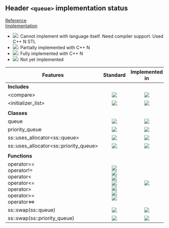 ## Header `<queue>` implementation status

[Reference](https://en.cppreference.com/w/cpp/header/queue)  
[Implementation](../ss/include/ss/queue.h)

* ![](https://img.shields.io/badge/C%2B%2B-N-red): Cannot implement with language itself. Need compiler support. Used C++ N STL
* ![](https://img.shields.io/badge/C%2B%2B-N-blue): Partially implemented with C++ N
* ![](https://img.shields.io/badge/C%2B%2B-N-green): Fully implemented with C++ N
* ![][notyet]: Not yet implemented

| Features                                     | Standard             | Implemented in                    |
|----------------------------------------------|:--------------------:|:---------------------------------:|
| **Includes**                                 |                      |                                   |
| \<compare>                                   | ![][cpp20]           | ![][notyet]                       |
| \<initializer_list>                          | ![][cpp11]           | ![][notyet]                       |
|                                              |                      |                                   |
| **Classes**                                  |                      |                                   |
| queue                                        | ![][legacy]          | ![][notyet]                       |
| priority_queue                               | ![][legacy]          | ![][notyet]                       |
| ss::uses_allocator\<ss::queue>               | ![][cpp11]           | ![][notyet]                       |
| ss::uses_allocator\<ss::priority_queue>      | ![][cpp11]           | ![][notyet]                       |
|                                              |                      |                                   |
| **Functions**                                |                      |                                   |
| operator== <br/>operator!= <br/>operator\< <br/>operator\<= <br/>operator> <br/>operator>= <br/>operator\<=> | ![][legacy] <br/>![][legacy] <br/>![][legacy] <br/>![][legacy] <br/>![][legacy] <br/>![][legacy] <br/>![][cpp20] | ![][notyet]                       |
| ss::swap(ss::queue)                          | ![][cpp11]           | ![][notyet]                       |
| ss::swap(ss::priority_queue)                 | ![][cpp11]           | ![][notyet]                       |


<!--
	C++11: 7	| 0
	C++20: 1	| 0

	Total: 8	| 0-->

[notyet]: https://img.shields.io/badge/Not_yet-orange
[removed]: https://img.shields.io/badge/Removed-red
[legacy]: https://img.shields.io/badge/legacy-grey

[cppno11]: https://img.shields.io/badge/C%2B%2B-11-red
[cppno14]: https://img.shields.io/badge/C%2B%2B-14-red
[cppno17]: https://img.shields.io/badge/C%2B%2B-17-red
[cppno20]: https://img.shields.io/badge/C%2B%2B-20-red
[cppno23]: https://img.shields.io/badge/C%2B%2B-23-red

[cpppt11]: https://img.shields.io/badge/C%2B%2B-11-blue
[cpppt14]: https://img.shields.io/badge/C%2B%2B-14-blue
[cpppt17]: https://img.shields.io/badge/C%2B%2B-17-blue
[cpppt20]: https://img.shields.io/badge/C%2B%2B-20-blue
[cpppt23]: https://img.shields.io/badge/C%2B%2B-23-blue

[cpp11]: https://img.shields.io/badge/C%2B%2B-11-green
[cpp14]: https://img.shields.io/badge/C%2B%2B-14-green
[cpp17]: https://img.shields.io/badge/C%2B%2B-17-green
[cpp20]: https://img.shields.io/badge/C%2B%2B-20-green
[cpp23]: https://img.shields.io/badge/C%2B%2B-23-green
